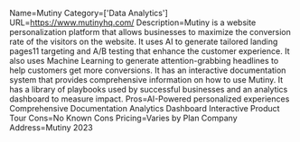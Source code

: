 Name=Mutiny
Category=['Data Analytics']
URL=https://www.mutinyhq.com/
Description=Mutiny is a website personalization platform that allows businesses to maximize the conversion rate of the visitors on the website. It uses AI to generate tailored landing pages11 targeting and A/B testing that enhance the customer experience. It also uses Machine Learning to generate attention-grabbing headlines to help customers get more conversions. It has an interactive documentation system that provides comprehensive information on how to use Mutiny. It has a library of playbooks used by successful businesses and an analytics dashboard to measure impact.
Pros=AI-Powered personalized experiences Comprehensive Documentation Analytics Dashboard Interactive Product Tour
Cons=No Known Cons
Pricing=Varies by Plan
Company Address=Mutiny 2023
